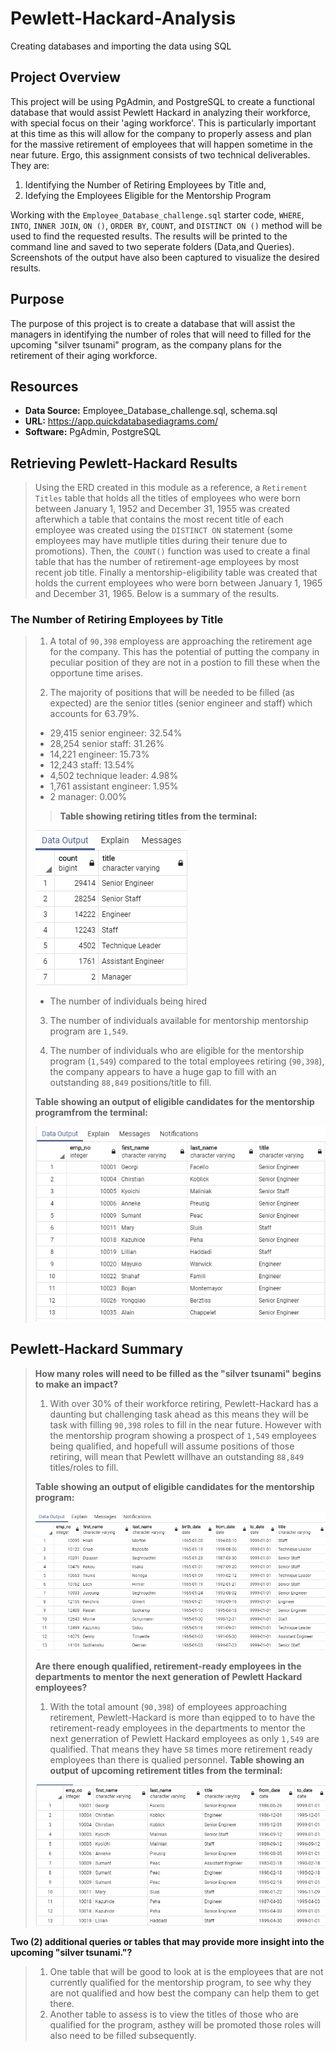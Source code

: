 # Pewlett-Hackard-Analysis
Creating databases and importing the data using SQL

## Project Overview
This project will be using PgAdmin, and PostgreSQL to create a functional database that would assist Pewlett Hackard in analyzing their workforce, with special focus on their 'aging workforce'. This is particularly important at this time as this will allow for the company to properly assess and plan for the massive retirement of employees that will happen sometime in the near future. Ergo, this assignment consists of two technical deliverables. They are:

1. Identifying the Number of Retiring Employees by Title and,
2. Idefying the Employees Eligible for the Mentorship Program


Working with the `Employee_Database_challenge.sql`  starter code, `WHERE`, `INTO`, `INNER JOIN`, `ON ()`, `ORDER BY`, `COUNT`, and `DISTINCT ON ()` method will be used to find the requested results. The results will be printed to the command line and saved to two seperate folders (Data,and Queries). Screenshots of the output have also been captured to visualize the desired results.

## Purpose
The purpose of this project is to create a database that will assist the managers in identifying the number of roles that will need to filled for the upcoming "silver tsunami" program, as the company plans for the retirement of their aging workforce.

## Resources
- **Data Source:** Employee_Database_challenge.sql, schema.sql
- **URL:** https://app.quickdatabasediagrams.com/
- **Software:** PgAdmin, PostgreSQL
>
>
## **Retrieving Pewlett-Hackard Results**
>Using the ERD created in this module as a reference, a `Retirement Titles` table that holds all the titles of employees who were born between January 1, 1952 and December 31, 1955 was created afterwhich a table that contains the most recent title of each employee was created using the `DISTINCT ON` statement (some employees may have mutliple titles during their tenure due to promotions). Then, the` COUNT()` function was used to create a final table that has the number of retirement-age employees by most recent job title. Finally a mentorship-eligibility table was created that holds the current employees who were born between January 1, 1965 and December 31, 1965. Below is a summary of the results.  
>
>
### **The Number of Retiring Employees by Title**
>1. A total of `90,398` employess are approaching the retirement age for the company. This has the potential of putting  the company in peculiar position of they are not in a postion to fill these  when the opportune time arises.
>
>2. The majority of positions that will be needed to be filled (as expected) are the senior titles (senior engineer and staff) which accounts for 63.79%. 
>- 29,415 senior engineer: 32.54%
>- 28,254 senior staff: 31.26%
>- 14,221 engineer: 15.73%
>- 12,243 staff: 13.54%
>- 4,502 technique leader: 4.98%
>- 1,761 assistant engineer: 1.95%
>- 2 manager: 0.00%
>>**Table showing retiring titles from the terminal:**
>
>![retiring_titles](./Resources/retiring_titles.png)
>- The number of individuals being hired
>
>3. The number of individuals available for mentorship mentorship program are `1,549`.
>
>4. The number of individuals who are eligible for the mentorship program (`1,549`) compared to the total employees retiring (`90,398`), the company appears to have a huge gap to fill with an outstanding `88,849` positions/title to fill.
>
>**Table showing an output of eligible candidates for the mentorship programfrom the terminal:**
>
>![unique_titles](./Resources/unique_titles.png)
>
>
## Pewlett-Hackard Summary
>**How many roles will need to be filled as the "silver tsunami" begins to make an impact?**
>1. With over 30% of their workforce retiring, Pewlett-Hackard has a daunting but challenging task ahead as this means they will be task with filling `90,398` roles to fill in the near future. However with the mentorship program showing a prospect of `1,549` employees being qualified, and hopefull will assume positions of those retiring, will mean that Pewlett willhave an outstanding `88,849` titles/roles to fill.
>
>**Table showing an output of eligible candidates for the mentorship program:**
>
>![mentorship_eligibilty](./Resources/mentorship_eligibilty.png)
>
>**Are there enough qualified, retirement-ready employees in the departments to mentor the next generation of Pewlett Hackard employees?**
>1. With the total amount (`90,398`) of employees approaching retirement, Pewlett-Hackard is more than eqipped to to have the retirement-ready employees in the departments to mentor the next generration of Pewlett Hackard employees as only `1,549` are qualified. That means they have `58` times more retirement ready employees than there is qualied personnel.
>**Table showing an output of upcoming retirement titles from the terminal:**
>
>![retirement_titles](./Resources/retirement_titles.png)

**Two (2) additional queries or tables that may provide more insight into the upcoming "silver tsunami."?**
>1. One table that will be good to look at is the employees that are not currently qualified for the mentorship program, to see why they are not qualified and how best the company can help them to get there.
>2. Another table to assess is to view the titles of those who are qualified for the program, asthey will be promoted those roles will also need to be filled subsequently.

